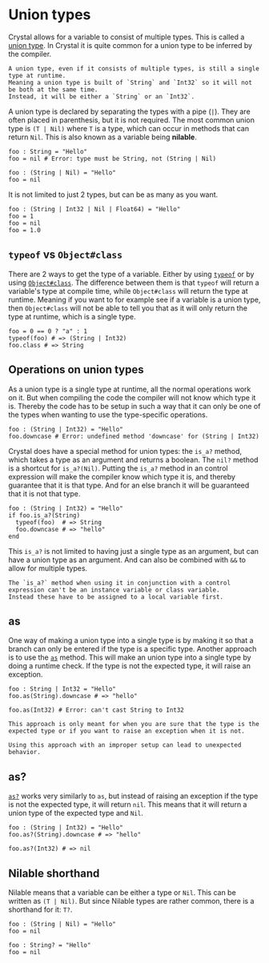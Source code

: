 # Union types

Crystal allows for a variable to consist of multiple types.
This is called a [union type][union-type].
In Crystal it is quite common for a union type to be inferred by the compiler.

~~~~exercism/note
A union type, even if it consists of multiple types, is still a single type at runtime.
Meaning a union type is built of `String` and `Int32` so it will not be both at the same time.
Instead, it will be either a `String` or an `Int32`.
~~~~

A union type is declared by separating the types with a pipe (`|`).
They are often placed in parenthesis, but it is not required.
The most common union type is `(T | Nil)` where `T` is a type, which can occur in methods that can return `Nil`.
This is also known as a variable being **nilable**.

```crystal
foo : String = "Hello"
foo = nil # Error: type must be String, not (String | Nil)

foo : (String | Nil) = "Hello"
foo = nil
```

It is not limited to just 2 types, but can be as many as you want.

```crystal
foo : (String | Int32 | Nil | Float64) = "Hello"
foo = 1
foo = nil
foo = 1.0
```

## `typeof` vs `Object#class`

There are 2 ways to get the type of a variable.
Either by using [`typeof`][typeof] or by using [`Object#class`][Object#class].
The difference between them is that `typeof` will return a variable's type at compile time, while `Object#class` will return the type at runtime.
Meaning if you want to for example see if a variable is a union type, then `Object#class` will not be able to tell you that as it will only return the type at runtime, which is a single type.

```crystal
foo = 0 == 0 ? "a" : 1
typeof(foo) # => (String | Int32)
foo.class # => String
```

## Operations on union types

As a union type is a single type at runtime, all the normal operations work on it.
But when compiling the code the compiler will not know which type it is.
Thereby the code has to be setup in such a way that it can only be one of the types when wanting to use the type-specific operations.

```crystal
foo : (String | Int32) = "Hello"
foo.downcase # Error: undefined method 'downcase' for (String | Int32)
```

Crystal does have a special method for union types: the `is_a?` method, which takes a type as an argument and returns a boolean.
The `nil?` method is a shortcut for `is_a?(Nil)`.
Putting the `is_a?` method in an control expression will make the compiler know which type it is, and thereby guarantee that it is that type.
And for an else branch it will be guaranteed that it is not that type.

```crystal
foo : (String | Int32) = "Hello"
if foo.is_a?(String)
  typeof(foo)  # => String
  foo.downcase # => "hello"
end
```

This `is_a?` is not limited to having just a single type as an argument, but can have a union type as an argument.
And can also be combined with `&&` to allow for multiple types.

~~~~exercism/note
The `is_a?` method when using it in conjunction with a control expression can't be an instance variable or class variable.
Instead these have to be assigned to a local variable first.
~~~~

## as

One way of making a union type into a single type is by making it so that a branch can only be entered if the type is a specific type.
Another approach is to use the [`as`][as] method.
This will make an union type into a single type by doing a runtime check.
If the type is not the expected type, it will raise an exception.

```crystal
foo : String | Int32 = "Hello"
foo.as(String).downcase # => "hello"

foo.as(Int32) # Error: can't cast String to Int32
```

~~~~exercism/caution
This approach is only meant for when you are sure that the type is the expected type or if you want to raise an exception when it is not.

Using this approach with an improper setup can lead to unexpected behavior.
~~~~

## as?

[`as?`][as?] works very similarly to `as`, but instead of raising an exception if the type is not the expected type, it will return `nil`.
This means that it will return a union type of the expected type and `Nil`.

```crystal
foo : (String | Int32) = "Hello"
foo.as?(String).downcase # => "hello"

foo.as?(Int32) # => nil
```

## Nilable shorthand

Nilable means that a variable can be either a type or `Nil`.
This can be written as `(T | Nil)`.
But since Nilable types are rather common, there is a shorthand for it: `T?`.

```crystal
foo : (String | Nil) = "Hello"
foo = nil

foo : String? = "Hello"
foo = nil
```

[union-type]: https://crystal-lang.org/reference/latest/syntax_and_semantics/union_types.html
[typeof]: https://crystal-lang.org/reference/syntax_and_semantics/typeof.html
[Object#class]: https://crystal-lang.org/api/latest/Object.html#class-instance-method
[is_a?]: https://crystal-lang.org/reference/latest/syntax_and_semantics/is_a.html
[as]: https://crystal-lang.org/reference/latest/syntax_and_semantics/as.html
[as?]: https://crystal-lang.org/reference/latest/syntax_and_semantics/as_question.html
